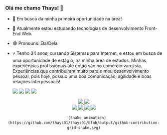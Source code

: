 ### Olá me chamo Thays! 👋



- 🔭 Em busca da minha primeira oportunidade na área!
- 🌱 Atualmente estou estudando tecnologias de desenvolvimento Front-End Web.
- 😄 Pronouns: Ela/Dela
- ⚡ Tenho 24 anos, cursando Sistemas para Internet, e estou em busca de uma oportunidade de estágio, na minha área de estudos. Minhas experiências profissionais até então são no comércio varejista. Experiências que contribuíram muito para o meu desenvolvimento pessoal, pois hoje, possuo uma boa comunicação, agilidade e boas relações interpessoais! 


   <img src="https://img.icons8.com/color/48/000000/html-5--v2.png"/>
   <img src="https://img.icons8.com/color/48/000000/css3.png"/>
  <img src="https://img.icons8.com/color/48/000000/javascript--v1.png"/>
   <img src="https://img.icons8.com/color/48/000000/angularjs.png"/>
  


<div align="center">
  <a href="https://github.com/thays01">
  <img height="180em" src="https://github-readme-stats.vercel.app/api?username=thays01&show_icons=true&theme=dracula&include_all_commits=true&count_private=true"/>
  <img height="180em" src="https://github-readme-stats.vercel.app/api/top-langs/?username=thays01&layout=compact&langs_count=7&theme=dracula"/>
</div>
  
  
   <div align="center"> 
  <a href="https://www.instagram.com/thayscaroline1/" target="_blank"> <img src="https://img.icons8.com/fluency/48/000000/instagram-new.png"/> </a>
  <a href = "mailto:thayscarolinesouza1@gmail.com"> <img src="https://img.icons8.com/fluency/48/000000/gmail.png"/> </a>
  <a href="https://www.linkedin.com/in/thayscarolinesouza1/" target="_blank"> <img src="https://img.icons8.com/fluency/48/000000/linkedin.png"/> </a> 
  <a href="https://twitter.com/thayscarolinex" target="_blank"> <img src="https://img.icons8.com/fluency/48/000000/twitter-squared.png"/> </a>
      
      ![Snake animation](https://github.com/thays01/thays01/blob/output/github-contribution-grid-snake.svg)
    
  </div>
